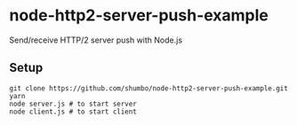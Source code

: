 # node-http2-server-push-example

Send/receive HTTP/2 server push with Node.js

## Setup

```
git clone https://github.com/shumbo/node-http2-server-push-example.git
yarn
node server.js # to start server
node client.js # to start client
```
